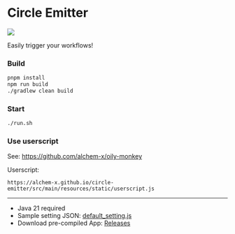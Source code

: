 # Circle Emitter

[![](https://github.com/alchem-x/circle-emitter/actions/workflows/github_pages.yml/badge.svg)](https://github.com/alchem-x/circle-emitter/actions/workflows/github_pages.yml)

Easily trigger your workflows!

### Build

```sh
pnpm install
npm run build
./gradlew clean build
```

### Start

```sh
./run.sh
```

### Use userscript

See: https://github.com/alchem-x/oily-monkey

Userscript: 

```
https://alchem-x.github.io/circle-emitter/src/main/resources/static/userscript.js
```

---

- Java 21 required
- Sample setting JSON: [default_setting.js](www/samples/default_setting.js)
- Download pre-compiled App: [Releases](https://github.com/alchem-x/circle-emitter/releases)

